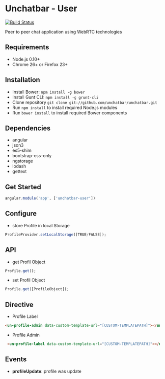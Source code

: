 # Unchatbar - User
[![Build Status](https://travis-ci.org/unchatbar/unchatbar-user.svg?branch=master)](https://travis-ci.org/unchatbar/unchatbar-user)

Peer to peer chat application using WebRTC technologies

## Requirements
* Node.js 0.10+
* Chrome 26+ or Firefox 23+

## Installation
* Install Bower: `npm install -g bower`
* Install Gunt CLI: `npm install -g grunt-cli`
* Clone repository `git clone git://github.com/unchatbar/unchatbar.git`
* Run `npm install` to install required Node.js modules
* Run `bower install` to install required Bower components

## Dependencies
* angular
* json3
* es5-shim
* bootstrap-css-only
* ngstorage
* lodash
* gettext

## Get Started
>
```javascript
angular.module('app', ['unchatbar-user'])
```

## Configure
* store Profile in local Storage

>
```javascript
ProfileProvider.setLocalStorage([TRUE/FALSE]);
```

## API
* get Profil Object

>
```javascript
Profile.get();
```

* set Profil Object

>
```javascript
Profile.get([ProfileObject]);
```

## Directive

* Profile Label

>
```html
<un-profile-admin data-custom-template-url="[CUSTOM-TEMPLATEPATH]"></un-profile-admin>
```


* Profile Admin

>
```html
 <un-profile-label data-custom-template-url="[CUSTOM-TEMPLATEPATH]"></un-profile-label>
```

## Events

* **profileUpdate**: profile was update
